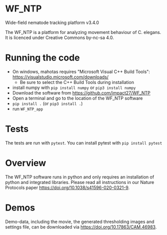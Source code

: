 # WF_NTP
Wide-field nematode tracking platform v3.4.0

The WF_NTP is a platform for analyzing movement behaviour of C. elegans. It is licenced under Creative Commons by-nc-sa 4.0.

# Running the code
 - On windows, mahotas requires "Microsoft Visual C++ Build Tools": https://visualstudio.microsoft.com/downloads/
     - Be sure to select the C++ Build Tools during installation
 - install numpy with `pip install numpy` or `pip3 install numpy`
 - Download the software from https://github.com/impact27/WF_NTP
 - Open a terminal and go to the location of the WF_NTP software
 - `pip install .` (or `pip3 install .`)
 - run `WF_NTP_app`

# Tests
The tests are run with `pytest`. You can install pytest with `pip install pytest`

# Overview
The WF_NTP software runs in python and only requires an installation of python and integrated libraries.
Please read all instructions in our Nature Protocols paper https://doi.org/10.1038/s41596-020-0321-9.

# Demos

Demo-data, including the movie, the generated thresholding images and settings file, can be downloaded via https://doi.org/10.17863/CAM.46983.
